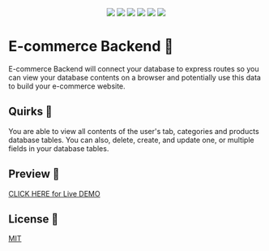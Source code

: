 <p align="center">
    <img src="https://img.shields.io/badge/Javascript-yellow" />
    <img src="https://img.shields.io/badge/dotenv-blue"  />
    <img src="https://img.shields.io/badge/Command%20Line-orange" />
    <img src="https://img.shields.io/badge/Node%20JS-purple" >
    <img src="https://img.shields.io/badge/Sequelize-red" >
    <img src="https://img.shields.io/badge/mySQL2-brightgreen" >
</p>

# E-commerce Backend 🤖

E-commerce Backend will connect your database to express routes so you can view your database contents on a browser and potentially use this data to build your e-commerce website.

## Quirks 🎯

You are able to view all contents of the user's tab, categories and products database tables. You can also, delete, create, and update one, or multiple fields in your database tables.


## Preview 👀 

[CLICK HERE for Live DEMO](https://www.youtube.com/watch?v=Xa6LbZVpcDA)



## License 📓
[MIT](https://choosealicense.com/licenses/mit/)